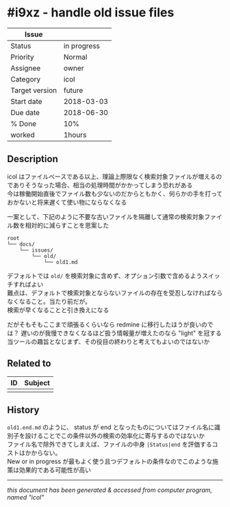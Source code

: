 # #i9xz - handle old issue files

|**Issue**||
|---|---|
|Status|in progress<!-- any of "new", "in progress", "end" http://redmine.jp/tech_note/issue_statuses/ -->|
|Priority|Normal<!-- "high" or "normal" or "low"-->|
|Assignee|owner<!-- your name -->|
|Category|icol<!-- optional -->|
|Target version|future<!-- optional, any of git tags recommended -->|
|Start date|2018-03-03|
|Due date|2018-06-30|
|% Done|10%|
|worked|1hours|

## Description

icol はファイルベースである以上、理論上際限なく検索対象ファイルが増えるのでありそうなった場合、相当の処理時間がかかってしまう恐れがある  
今は稼働開始直後でファイル数も少ないのだからともかく、何らかの手を打っておかないと将来遅くて使い物にならなくなる  

一案として、下記のように不要な古いファイルを隔離して通常の検索対象ファイル数を相対的に減らすことを思案した

```
root
└── docs/
    └── issues/
        └── old/
            └── old1.md
```

デフォルトでは `old/` を検索対象に含めず、オプション引数で含めるようスイッチすればよい  
難点は、デフォルトで検索対象とならないファイルの存在を受忍しなければならなくなること。当たり前だが。  
検索が早くなることと引き換えになる

だがそもそもここまで頑張るくらいなら redmine に移行したほうが良いのでは？
遅いのが我慢できなくなるほど扱う情報量が増えたのなら "light" を冠する当ツールの趣旨となじまず、その役目の終わりと考えてもよいのではないか

## Related to

|**ID**|**Subject**|
|---|---|
|||<!--OTHER_ISSUE;;-->

## History

`old1.end.md` のように、 status が end となったものについてはファイル名に識別子を設けることでこの条件以外の検索の効率化に寄与するのではないか  
ファイル名で除外できてしまえば、ファイルの中身 `|Status|end` を評価するコストはかからない。  
New or in progress が最もよく使う且つデフォルトの条件なのでこのような施策は効果的である可能性が高い  

---
*this document has been generated & accessed from computer program, named "icol"*
